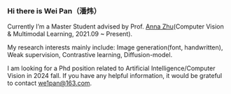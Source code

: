 ### Hi there is Wei Pan（潘炜）
Currently I’m a Master Student advised by Prof. [Anna Zhu](http://cst.whut.edu.cn/xygk/szdw/201809/t20180911_876961.shtml)(Computer Vision & Multimodal Learning, 2021.09 ~ Present). 

My research interests mainly include: Image generation(font, handwritten), Weak supervision, Contrastive learning, Diffusion-model.   

I am looking for a Phd position related to Artificial Intelligence/Computer Vision in 2024 fall. If you have any helpful information, it would be grateful to contact we1pan@163.com.


<!--
**awei669/awei669** is a ✨ _special_ ✨ repository because its `README.md` (this file) appears on your GitHub profile.

Here are some ideas to get you started:

- 🔭 I’m currently working on ...
- 🌱 I’m currently learning ...
- 👯 I’m looking to collaborate on ...
- 🤔 I’m looking for help with ...
- 💬 Ask me about ...
- 📫 How to reach me: ...
- 😄 Pronouns: ...
- ⚡ Fun fact: ...
-->
